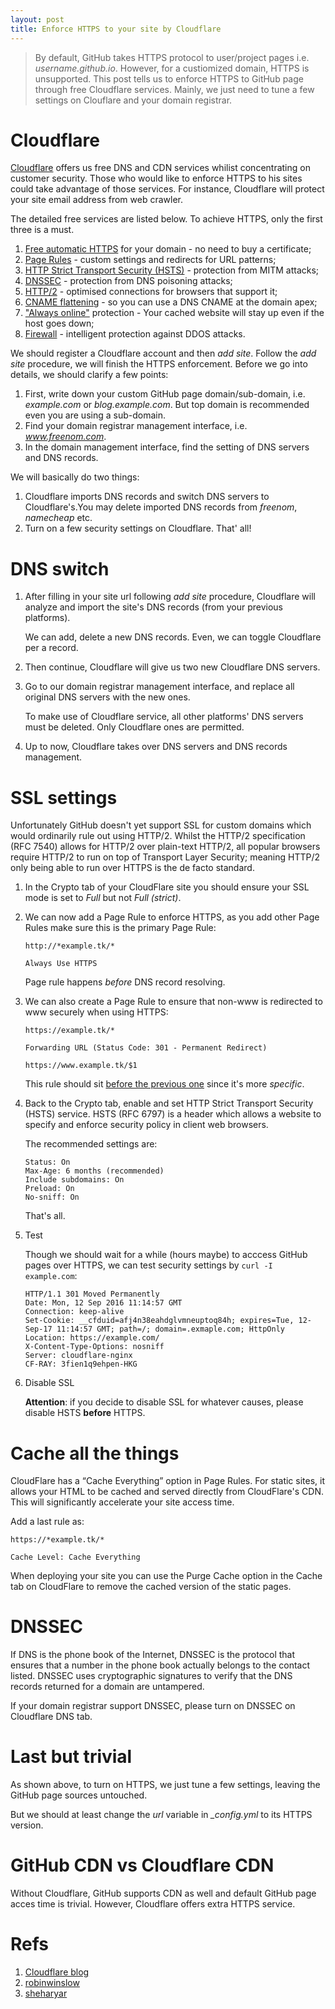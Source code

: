 ```yaml
---
layout: post
title: Enforce HTTPS to your site by Cloudflare
---
```


>By default, GitHub takes HTTPS protocol to user/project pages i.e. *username.github.io*. However, for a custiomized domain, HTTPS is unsupported. This post tells us to enforce HTTPS to GitHub page through free Cloudflare services. Mainly, we just need to tune a few settings on Clouflare and your domain registrar.

# Cloudflare

[Cloudflare](https://www.cloudflare.com) offers us free DNS and CDN services whilist concentrating on customer security. Those who would like to enforce HTTPS to his sites could take advantage of those services. For instance, Cloudflare will protect your site email address from web crawler.

The detailed free services are listed below. To achieve HTTPS, only the first three is a must.

1. [Free automatic HTTPS](https://blog.cloudflare.com/introducing-universal-ssl/) for your domain - no need to buy a certificate;
2. [Page Rules](https://support.cloudflare.com/hc/en-us/articles/200168306-Is-there-a-tutorial-for-Page-Rules-) - custom settings and redirects for URL patterns;
3. [HTTP Strict Transport Security (HSTS)](https://blog.cloudflare.com/enforce-web-policy-with-hypertext-strict-transport-security-hsts/) - protection from MITM attacks;
4. [DNSSEC](https://www.cloudflare.com/dnssec/universal-dnssec/) - protection from DNS poisoning attacks;
5. [HTTP/2](https://www.cloudflare.com/http2/) - optimised connections for browsers that support it;
6. [CNAME flattening](https://blog.cloudflare.com/introducing-cname-flattening-rfc-compliant-cnames-at-a-domains-root/) - so you can use a DNS CNAME at the domain apex;
7. ["Always online"](https://www.cloudflare.com/always-online/) protection - Your cached website will stay up even if the host goes down;
8. [Firewall](https://www.cloudflare.com/features-security/) - intelligent protection against DDOS attacks.

We should register a Cloudflare account and then *add site*. Follow the *add site* procedure, we will finish the HTTPS enforcement. Before we go into details, we should clarify a few points:

1. First, write down your custom GitHub page domain/sub-domain, i.e. *example.com* or *blog.example.com*. But top domain is recommended even you are using a sub-domain.
2. Find your domain registrar management interface, i.e. *www.freenom.com*.
3. In the domain management interface, find the setting of DNS servers and DNS records.

We will basically do two things:

1. Cloudflare imports DNS records and switch DNS servers to Cloudflare's.You may delete imported DNS records from *freenom*, *namecheap* etc.
2. Turn on a few security settings on Cloudflare. That' all!

# DNS switch

1. After filling in your site url following *add site* procedure, Cloudflare will analyze and import the site's DNS records (from your previous platforms).

   We can add, delete a new DNS records. Even, we can toggle Cloudflare per a record.
2. Then continue, Cloudflare will give us two new Cloudflare DNS servers.
3. Go to our domain registrar management interface, and replace all original DNS servers with the new ones.

   To make use of Cloudflare service, all other platforms' DNS servers must be deleted. Only Cloudflare ones are permitted.
4. Up to now, Cloudflare takes over DNS servers and DNS records management.

# SSL settings

Unfortunately GitHub doesn't yet support SSL for custom domains which would ordinarily rule out using HTTP/2. Whilst the HTTP/2 specification (RFC 7540) allows for HTTP/2 over plain-text HTTP/2, all popular browsers require HTTP/2 to run on top of Transport Layer Security; meaning HTTP/2 only being able to run over HTTPS is the de facto standard.

1. In the Crypto tab of your CloudFlare site you should ensure your SSL mode is set to *Full* but not *Full (strict)*.
2. We can now add a Page Rule to enforce HTTPS, as you add other Page Rules make sure this is the primary Page Rule:

   ```
   http://*example.tk/*

   Always Use HTTPS
   ```

   Page rule happens *before* DNS record resolving.
3. We can also create a Page Rule to ensure that non-www is redirected to www securely when using HTTPS:

   ```
   https://example.tk/*

   Forwarding URL (Status Code: 301 - Permanent Redirect)

   https://www.example.tk/$1
   ```

   This rule should sit [before the previous one](https://support.cloudflare.com/hc/en-us/articles/218411427#overview) since it's more *specific*.
4. Back to the Crypto tab, enable and set HTTP Strict Transport Security (HSTS) service. HSTS (RFC 6797) is a header which allows a website to specify and enforce security policy in client web browsers.

   The recommended settings are:

   ```
   Status: On
   Max-Age: 6 months (recommended)
   Include subdomains: On
   Preload: On
   No-sniff: On
   ```

   That's all.
5. Test

   Though we should wait for a while (hours maybe) to acccess GitHub pages over HTTPS, we can test security settings by `curl -I example.com`:

   ```
   HTTP/1.1 301 Moved Permanently
   Date: Mon, 12 Sep 2016 11:14:57 GMT
   Connection: keep-alive
   Set-Cookie: __cfduid=afj4n38eahdglvmneuptoq84h; expires=Tue, 12-Sep-17 11:14:57 GMT; path=/; domain=.exmaple.com; HttpOnly
   Location: https://example.com/
   X-Content-Type-Options: nosniff
   Server: cloudflare-nginx
   CF-RAY: 3fien1q9ehpen-HKG
   ```

6. Disable SSL

   **Attention**: if you decide to disable SSL for whatever causes, please disable HSTS **before** HTTPS.
# Cache all the things

CloudFlare has a “Cache Everything” option in Page Rules. For static sites, it allows your HTML to be cached and served directly from CloudFlare's CDN. This will significantly accelerate your site access time.

Add a last rule as:

```
https://*example.tk/*

Cache Level: Cache Everything
```

When deploying your site you can use the Purge Cache option in the Cache tab on CloudFlare to remove the cached version of the static pages.

# DNSSEC

If DNS is the phone book of the Internet, DNSSEC is the protocol that ensures that a number in the phone book actually belongs to the contact listed. DNSSEC uses cryptographic signatures to verify that the DNS records returned for a domain are untampered.

If your domain registrar support DNSSEC, please turn on DNSSEC on Cloudflare DNS tab.

# Last but trivial

As shown above, to turn on HTTPS, we just tune a few settings, leaving the GitHub page sources untouched.

But we should at least change the *url* variable in *_config.yml* to its HTTPS version.

# GitHub CDN vs Cloudflare CDN

Without Cloudflare, GitHub supports CDN as well and default GitHub page acces time is trivial. However, Cloudflare offers extra HTTPS service.

# Refs

1. [Cloudflare blog](https://blog.cloudflare.com/secure-and-fast-github-pages-with-cloudflare/)
2. [robinwinslow](https://robinwinslow.uk/2016/02/13/free-https-custom-hosting/)
3. [sheharyar](https://sheharyar.me/blog/free-ssl-for-github-pages-with-custom-domains/)

